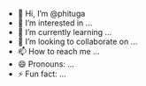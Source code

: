 - 👋 Hi, I’m @phituga
- 👀 I’m interested in ...
- 🌱 I’m currently learning ...
- 💞️ I’m looking to collaborate on ...
- 📫 How to reach me ...
- 😄 Pronouns: ...
- ⚡ Fun fact: ...

<!---
phituga/phituga is a ✨ special ✨ repository because its `README.md` (this file) appears on your GitHub profile.
You can click the Preview link to take a look at your changes.
--->
